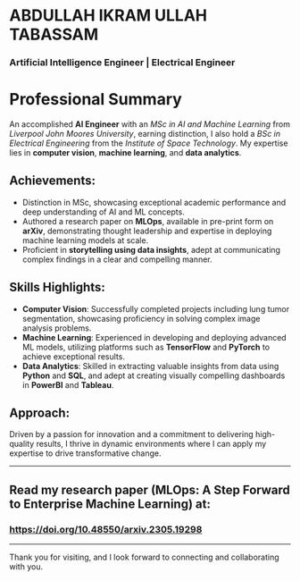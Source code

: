 # ABDULLAH IKRAM ULLAH TABASSAM
### Artificial Intelligence Engineer | Electrical Engineer

# Professional Summary

An accomplished **AI Engineer** with an *MSc in AI and Machine Learning* from *Liverpool John Moores University*, earning distinction, I also hold a *BSc in Electrical Engineering* from the *Institute of Space Technology*. My expertise lies in **computer vision**, **machine learning**, and **data analytics**.

## Achievements:
- Distinction in MSc, showcasing exceptional academic performance and deep understanding of AI and ML concepts.
- Authored a research paper on **MLOps**, available in pre-print form on **arXiv**, demonstrating thought leadership and expertise in deploying machine learning models at scale.
- Proficient in **storytelling using data insights**, adept at communicating complex findings in a clear and compelling manner.

## Skills Highlights:
- **Computer Vision**: Successfully completed projects including lung tumor segmentation, showcasing proficiency in solving complex image analysis problems.
- **Machine Learning**: Experienced in developing and deploying advanced ML models, utilizing platforms such as **TensorFlow** and **PyTorch** to achieve exceptional results.
- **Data Analytics**: Skilled in extracting valuable insights from data using **Python** and **SQL**, and adept at creating visually compelling dashboards in **PowerBI** and **Tableau**.

## Approach:
Driven by a passion for innovation and a commitment to delivering high-quality results, I thrive in dynamic environments where I can apply my expertise to drive transformative change.

_______________________________________________
## Read my research paper (MLOps: A Step Forward to Enterprise Machine Learning) at: 
### https://doi.org/10.48550/arxiv.2305.19298
_______________________________________________
Thank you for visiting, and I look forward to connecting and collaborating with you.

